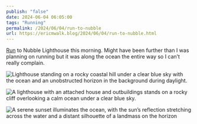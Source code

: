 ```yaml
---
publish: "false"
date: 2024-06-04 06:05:00
tags: "Running"
permalink: /2024/06/04/run-to-nubble
url: https://ericmwalk.blog/2024/06/04/run-to-nubble.html
---
```


[Run](https://strava.com/activities/11570030017) to Nubble Lighthouse this morning. Might have been further than I was planning on running but it was along the ocean the entire way so I can’t really complain.

![Lighthouse standing on a rocky coastal hill under a clear blue sky with the ocean and an unobstructed horizon in the background during daylight.](https://ericmwalk.blog/uploads/2024/img-0172.jpeg)

![A lighthouse with an attached house and outbuildings stands on a rocky cliff overlooking a calm ocean under a clear blue sky.](https://ericmwalk.blog/uploads/2024/img-0178.jpeg)

![A serene sunset illuminates the ocean, with the sun’s reflection stretching across the water and a distant silhouette of a landmass on the horizon](https://ericmwalk.blog/uploads/2024/img-0170.jpeg)